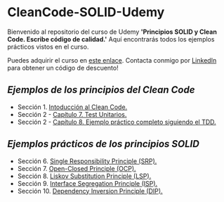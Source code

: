 # CleanCode-SOLID-Udemy

Bienvenido al repositorio del curso de Udemy **'Principios SOLID y Clean Code. Escribe código de calidad.'** Aquí encontrarás todos los ejemplos prácticos vistos en el curso.

Puedes adquirir el curso en [este enlace](). Contacta conmigo por [LinkedIn](https://www.linkedin.com/in/daniel-blanco-calvi%C3%B1o-7454ab13b/) para obtener un código de descuento!

## _Ejemplos de los principios del Clean Code_
- Sección 1. [Intoducción al Clean Code.](https://github.com/danielblanco96/CleanCode-SOLID-Udemy/tree/main/CleanCode/1-introduccion-clean-code)
- Sección 2 - [Capítulo 7. Test Unitarios.](https://github.com/danielblanco96/CleanCode-SOLID-Udemy/tree/main/CleanCode/2_7-unit-tests)
- Sección 2 - [Capítulo 8. Ejemplo práctico completo siguiendo el TDD.](https://github.com/danielblanco96/CleanCode-SOLID-Udemy/tree/main/CleanCode/4-tdd-example)

## _Ejemplos prácticos de los principios SOLID_
- Sección 6. [Single Responsibility Principle (SRP).](https://github.com/danielblanco96/CleanCode-SOLID-Udemy/tree/main/SOLID/1-SRP)
- Sección 7. [Open-Closed Principle (OCP).](https://github.com/danielblanco96/CleanCode-SOLID-Udemy/tree/main/SOLID/2-OCP)
- Sección 8. [Liskov Substitution Principle (LSP).](https://github.com/danielblanco96/CleanCode-SOLID-Udemy/tree/main/SOLID/3-LSP)
- Sección 9. [Interface Segregation Principle (ISP).](https://github.com/danielblanco96/CleanCode-SOLID-Udemy/tree/main/SOLID/4-ISP)
- Sección 10. [Dependency Inversion Principle (DIP).](https://github.com/danielblanco96/CleanCode-SOLID-Udemy/tree/main/SOLID/5-DIP)
